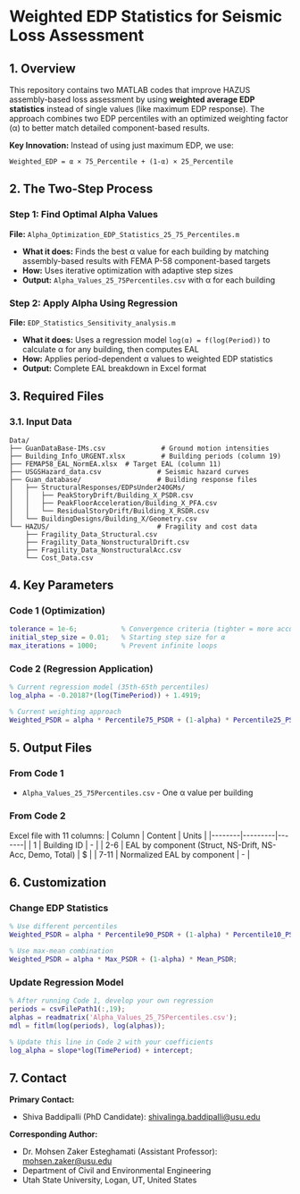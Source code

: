# Weighted EDP Statistics for Seismic Loss Assessment

## 1. Overview

This repository contains two MATLAB codes that improve HAZUS assembly-based loss assessment by using **weighted average EDP statistics** instead of single values (like maximum EDP response). The approach combines two EDP percentiles with an optimized weighting factor (α) to better match detailed component-based results.

**Key Innovation:** Instead of using just maximum EDP, we use:
```
Weighted_EDP = α × 75_Percentile + (1-α) × 25_Percentile
```

## 2. The Two-Step Process

### Step 1: Find Optimal Alpha Values
**File:** `Alpha_Optimization_EDP_Statistics_25_75_Percentiles.m`

- **What it does:** Finds the best α value for each building by matching assembly-based results with FEMA P-58 component-based targets
- **How:** Uses iterative optimization with adaptive step sizes
- **Output:** `Alpha_Values_25_75Percentiles.csv` with α for each building

### Step 2: Apply Alpha Using Regression
**File:** `EDP_Statistics_Sensitivity_analysis.m`

- **What it does:** Uses a regression model `log(α) = f(log(Period))` to calculate α for any building, then computes EAL
- **How:** Applies period-dependent α values to weighted EDP statistics
- **Output:** Complete EAL breakdown in Excel format

## 3. Required Files

### 3.1. Input Data
```
Data/
├── GuanDataBase-IMs.csv              # Ground motion intensities
├── Building_Info_URGENT.xlsx         # Building periods (column 19)
├── FEMAP58_EAL_NormEA.xlsx  # Target EAL (column 11)
├── USGSHazard_data.csv              # Seismic hazard curves
├── Guan_database/                   # Building response files
│   ├── StructuralResponses/EDPsUnder240GMs/
│   │   ├── PeakStoryDrift/Building_X_PSDR.csv
│   │   ├── PeakFloorAcceleration/Building_X_PFA.csv
│   │   └── ResidualStoryDrift/Building_X_RSDR.csv
│   └── BuildingDesigns/Building_X/Geometry.csv
└── HAZUS/                           # Fragility and cost data
    ├── Fragility_Data_Structural.csv
    ├── Fragility_Data_NonstructuralDrift.csv
    ├── Fragility_Data_NonstructuralAcc.csv
    └── Cost_Data.csv
```

## 4. Key Parameters

### Code 1 (Optimization)
```matlab
tolerance = 1e-6;           % Convergence criteria (tighter = more accurate)
initial_step_size = 0.01;   % Starting step size for α
max_iterations = 1000;      % Prevent infinite loops
```

### Code 2 (Regression Application)
```matlab
% Current regression model (35th-65th percentiles)
log_alpha = -0.20187*(log(TimePeriod)) + 1.4919;

% Current weighting approach
Weighted_PSDR = alpha * Percentile75_PSDR + (1-alpha) * Percentile25_PSDR;
```

## 5. Output Files

### From Code 1
- `Alpha_Values_25_75Percentiles.csv` - One α value per building

### From Code 2
Excel file with 11 columns:
| Column | Content | Units |
|--------|---------|-------|
| 1 | Building ID | - |
| 2-6 | EAL by component (Struct, NS-Drift, NS-Acc, Demo, Total) | $ |
| 7-11 | Normalized EAL by component | - |

## 6. Customization

### Change EDP Statistics
```matlab
% Use different percentiles
Weighted_PSDR = alpha * Percentile90_PSDR + (1-alpha) * Percentile10_PSDR;

% Use max-mean combination
Weighted_PSDR = alpha * Max_PSDR + (1-alpha) * Mean_PSDR;
```

### Update Regression Model
```matlab
% After running Code 1, develop your own regression
periods = csvFilePath1(:,19);
alphas = readmatrix('Alpha_Values_25_75Percentiles.csv');
mdl = fitlm(log(periods), log(alphas));

% Update this line in Code 2 with your coefficients
log_alpha = slope*log(TimePeriod) + intercept;
```

## 7. Contact
**Primary Contact:**
- Shiva Baddipalli (PhD Candidate): shivalinga.baddipalli@usu.edu

**Corresponding Author:**  
- Dr. Mohsen Zaker Esteghamati (Assistant Professor): mohsen.zaker@usu.edu
- Department of Civil and Environmental Engineering
- Utah State University, Logan, UT, United States
